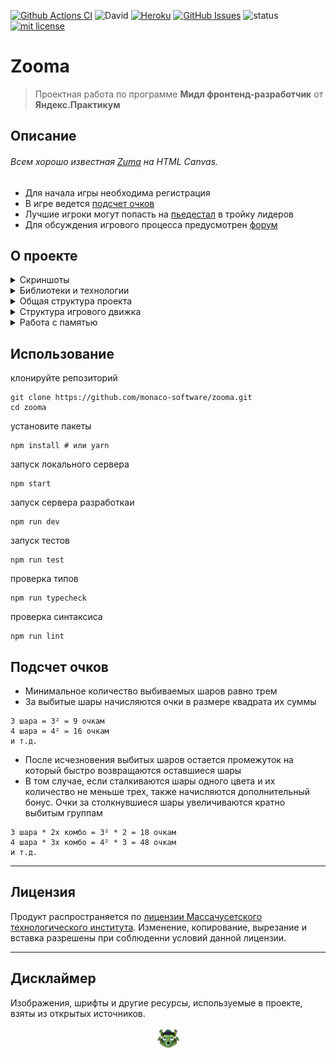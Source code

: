 [![Github Actions CI](https://github.com/monaco-software/zooma/workflows/ci/badge.svg)](https://github.com/monaco-software/zooma/actions?query=workflow%3Aci)
![David](https://img.shields.io/david/dev/monaco-software/zooma)
[![Heroku](https://img.shields.io/badge/website-zooma--deluxe-brightgreen)](https://zooma-deluxe.herokuapp.com/)
[![GitHub Issues](https://img.shields.io/github/issues/monaco-software/zooma.svg)](https://github.com/monaco-software/zooma/issues)
![status](https://img.shields.io/badge/status-pre--alpha-red)
[![mit license](https://img.shields.io/badge/license-MIT-50CB22.svg)](https://opensource.org/licenses/MIT)

# Zooma

> Проектная работа по программе **Мидл фронтенд-разработчик** от **Яндекс.Практикум**

## Описание

###### Всем хорошо известная [Zuma](https://ru.wikipedia.org/wiki/Zuma) на HTML Canvas.

- Для начала игры необходима регистрация
- В игре ведется [подсчет очков](#подсчет-очков)
- Лучшие игроки могут попасть на [пьедестал](https://zooma-deluxe.herokuapp.com/leaderboard) в тройку лидеров
- Для обсуждения игрового процесса предусмотрен [форум](https://zooma-deluxe.herokuapp.com/forum)

## О проекте
<details><summary>Скриншоты</summary>

<p align="center">
<img src="/src/pages/game/assets/images/thumbnails/level_1_thumb.webp">
<img src="/src/pages/game/assets/images/thumbnails/level_2_thumb.webp">
<img src="/src/pages/game/assets/images/thumbnails/level_3_thumb.webp">
</p>

</details>

<details><summary>Библиотеки и технологии</summary>

- TypeScript
- React
- Redux
- Canvas
- CSS
- Webpack
- ESLint
- Docker
- Jest
- Web Workers
- Fullscreen API
- LocalStorage API

</details>

<details><summary>Общая структура проекта</summary>

```
.
├── middlewares               # промежуточные обработчики Express
└── src                       # исходники TypeScript
    ├── api                   # внешние сервисы
    ├── common                # общие модули и типы
    ├── components            # переиспользуемые компоненты
    ├── pages                 # конечные точки маршрутизации
    |   ├── account           # настройки пользователя
    |   ├── forum             # форум
    |   ├── game              # игра
    |   ├── gameLevels        # страница уровней
    |   ├── gameOver          # для проигравших
    |   ├── leaderboard       # достижения
    |   ├── root              # лэндинг
    |   ├── signin            # авторизация
    |   └── signup            # регистрация
    ├── pwa                   # прогрессивное web-приложение
    └── store                 # хранилище Redux
```

</details>

<details><summary>Структура игрового движка</summary>

```
game
├── assets
│   ├── fonts
│   ├── images
│   └── sounds
├── UserInterface             # взаимодействие с пользователем
├── Layers                    # компоненты Canvas
├── lib                       # классы и утилиты
├── constants.ts              # константы и перечисления
├── Game.tsx                  # точка входа
├── levels.ts                 # настройка уровней
└── setup.ts                  # настройки движка
```

</details>

<details><summary>Работа с памятью</summary>


1. Устранены утечки памяти при работе с сайд-эффектами React
   - определены ссылки на
     - setTimeout()
     - setInterval()
     - requestAnimationFrame()
   - на выходе ресурсы освобождаются вызовом соответствующих функций

1. Обнаружены и устранены наложения длительных сайд-эффектов

1. В классах спрайтов введены статические переменные для изображений, что позволило отказаться от `new Image()` в конструкторах.

1. Расчеты изменены таким образом, чтобы не использовать `slice()` для массивов.

1. В игре для устранения коротких фризов при работе Garbage Collector были введены массивы для хранения удаленных объектов. Ресурсы высвобождаются после завершения уровня.

</details>

## Использование
клонируйте репозиторий
```shell script
git clone https://github.com/monaco-software/zooma.git
cd zooma
```
установите пакеты
```shell script
npm install # или yarn
```
запуск локального сервера
```shell script
npm start
```
запуск сервера разработкаи
```shell script
npm run dev
```
запуск тестов
```
npm run test
```
проверка типов
```shell script
npm run typecheck
```
проверка синтаксиса
```shell script
npm run lint
```

## Подсчет очков
- Минимальное количество выбиваемых шаров равно трем
- За выбитые шары начисляются очки в размере квадрата их суммы
```
3 шара = 3² = 9 очкам
4 шара = 4² = 16 очкам
и т.д.
```
- После исчезновения выбитых шаров остается промежуток на который быстро возвращаются оставшиеся шары
- В том случае, если сталкиваются шары одного цвета и их количество не меньше трех, также начисляются дополнительный бонус. Очки за столкнувшиеся шары увеличиваются кратно выбитым группам

```
3 шара * 2х комбо = 3² * 2 = 18 очкам
4 шара * 3х комбо = 4² * 3 = 48 очкам
и т.д.
```
___

## Лицензия
Продукт распространяется по [лицензии Массачусетского технологического института](https://opensource.org/licenses/MIT). Изменение, копирование, вырезание и вставка разрешены при соблюденни условий данной лицензии.

___

## Дисклаймер

Изображения, шрифты и другие ресурсы, используемые в проекте, взяты из открытых источников.

<p align="center">
<img src="/src/pages/game/assets/images/frog.webp" width="35" height="35">
</p>

